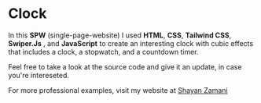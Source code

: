 # Clock

In this **SPW** (single-page-website) I used **HTML**, **CSS**, **Tailwind CSS**, **Swiper.Js** , and **JavaScript** to create an interesting clock with cubic effects that includes a clock, a stopwatch, and a countdown timer.

Feel free to take a look at the source code and give it an update, in case you're intereseted.

For more professional examples, visit my website at [Shayan Zamani](https://shayan-zamani.me)
